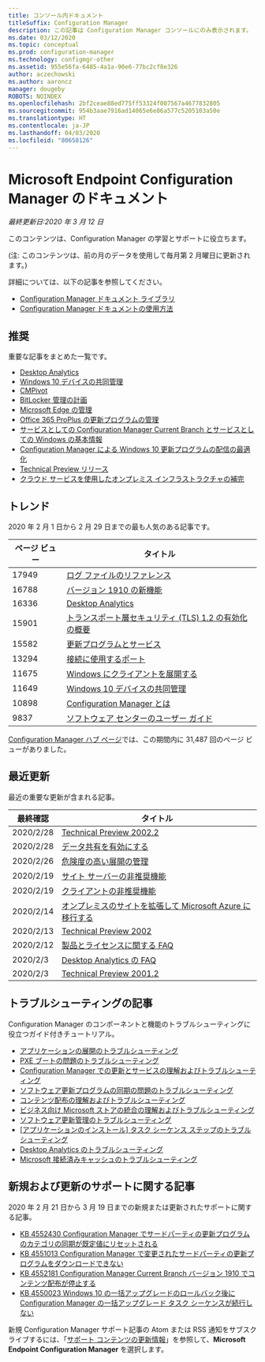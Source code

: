 ```yaml
---
title: コンソール内ドキュメント
titleSuffix: Configuration Manager
description: この記事は Configuration Manager コンソールにのみ表示されます。
ms.date: 03/12/2020
ms.topic: conceptual
ms.prod: configuration-manager
ms.technology: configmgr-other
ms.assetid: 955e56fa-6485-4a1a-90e6-77bc2cf8e326
author: aczechowski
ms.author: aaroncz
manager: dougeby
ROBOTS: NOINDEX
ms.openlocfilehash: 2bf2ceae88ed775ff53324f007567a4677832805
ms.sourcegitcommit: 954b3aae7916ad14065e6e86a577c5205103a50e
ms.translationtype: HT
ms.contentlocale: ja-JP
ms.lasthandoff: 04/03/2020
ms.locfileid: "80658126"
---
```

<!-- 
- Feature 1357546
- This page displays in-console, under the Community workspace, Documentation node. 
- Don't use any relative links; must be full https://docs.microsoft.com and language neutral
- Process: https://microsoft.sharepoint.com/teams/ConfigMgr/Documents/ContentPub/Data%20collection%20process%20for%20Feature%201357546%20In-console%20documentation.docx?web=1
-->

# <a name="microsoft-endpoint-configuration-manager-documentation"></a>Microsoft Endpoint Configuration Manager のドキュメント

*最終更新日:2020 年 3 月 12 日*

このコンテンツは、Configuration Manager の学習とサポートに役立ちます。

(注: このコンテンツは、前の月のデータを使用して毎月第 2 月曜日に更新されます。)

詳細については、以下の記事を参照してください。

- [Configuration Manager ドキュメント ライブラリ](https://docs.microsoft.com/configmgr)  
- [Configuration Manager ドキュメントの使用方法](https://docs.microsoft.com/configmgr/core/understand/use-docs)

## <a name="recommended"></a>推奨

重要な記事をまとめた一覧です。

- [Desktop Analytics](https://docs.microsoft.com/configmgr/desktop-analytics/overview)
- [Windows 10 デバイスの共同管理](https://docs.microsoft.com/configmgr/comanage/overview)  
- [CMPivot](https://docs.microsoft.com/configmgr/core/servers/manage/cmpivot)  
- [BitLocker 管理の計画](https://docs.microsoft.com/configmgr/protect/plan-design/bitlocker-management)  
- [Microsoft Edge の管理](https://docs.microsoft.com/configmgr/apps/deploy-use/deploy-edge)  
- [Office 365 ProPlus の更新プログラムの管理](https://docs.microsoft.com/configmgr/sum/deploy-use/manage-office-365-proplus-updates)  
- [サービスとしての Configuration Manager Current Branch とサービスとしての Windows の基本情報](https://docs.microsoft.com/configmgr/core/understand/configuration-manager-and-windows-as-service)
- [Configuration Manager による Windows 10 更新プログラムの配信の最適化](https://docs.microsoft.com/configmgr/sum/deploy-use/optimize-windows-10-update-delivery)
- [Technical Preview リリース](https://docs.microsoft.com/configmgr/core/get-started/technical-preview)
- [クラウド サービスを使用したオンプレミス インフラストラクチャの補完](https://docs.microsoft.com/configmgr/core/understand/use-cloud-services)

## <a name="trending"></a>トレンド

2020 年 2 月 1 日から 2 月 29 日までの最も人気のある記事です。

| ページ ビュー | タイトル |
|------------|-------|
| 17949 | [ログ ファイルのリファレンス](https://docs.microsoft.com/configmgr/core/plan-design/hierarchy/log-files) |
| 16788 | [バージョン 1910 の新機能](https://docs.microsoft.com/configmgr/core/plan-design/changes/whats-new-in-version-1910) |
| 16336 | [Desktop Analytics](https://docs.microsoft.com/configmgr/desktop-analytics/overview) |
| 15901 | [トランスポート層セキュリティ (TLS) 1.2 の有効化の概要](https://docs.microsoft.com/configmgr/core/plan-design/security/enable-tls-1-2) |
| 15582 | [更新プログラムとサービス](https://docs.microsoft.com/configmgr/core/servers/manage/updates) |
| 13294 | [接続に使用するポート](https://docs.microsoft.com/configmgr/core/plan-design/hierarchy/ports) |
| 11675 | [Windows にクライアントを展開する](https://docs.microsoft.com/configmgr/core/clients/deploy/deploy-clients-to-windows-computers) |
| 11649 | [Windows 10 デバイスの共同管理](https://docs.microsoft.com/configmgr/comanage/overview) |
| 10898 | [Configuration Manager とは](https://docs.microsoft.com/configmgr/core/understand/introduction) |
| 9837 | [ソフトウェア センターのユーザー ガイド](https://docs.microsoft.com/configmgr/core/understand/software-center) |

[Configuration Manager ハブ ページ](https://docs.microsoft.com/configmgr/)では、この期間内に 31,487 回のページ ビューがありました。

## <a name="recently-updated"></a>最近更新

最近の重要な更新が含まれる記事。

| 最終確認 | タイトル |
|---------------|-------|
| 2020/2/28 | [Technical Preview 2002.2](https://docs.microsoft.com/configmgr/core/get-started/2020/technical-preview-2002-2) |
| 2020/2/28 | [データ共有を有効にする](https://docs.microsoft.com/configmgr/desktop-analytics/enable-data-sharing) |
| 2020/2/26 | [危険度の高い展開の管理](https://docs.microsoft.com/configmgr/core/servers/manage/settings-to-manage-high-risk-deployments) |
| 2020/2/19 | [サイト サーバーの非推奨機能](https://docs.microsoft.com/configmgr/core/plan-design/changes/deprecated/removed-and-deprecated-server) |
| 2020/2/19 | [クライアントの非推奨機能](https://docs.microsoft.com/configmgr/core/plan-design/changes/deprecated/removed-and-deprecated-client) |
| 2020/2/14 | [オンプレミスのサイトを拡張して Microsoft Azure に移行する](https://docs.microsoft.com/configmgr/core/support/azure-migration-tool) |
| 2020/2/13 | [Technical Preview 2002](https://docs.microsoft.com/configmgr/core/get-started/2020/technical-preview-2002) |
| 2020/2/12 | [製品とライセンスに関する FAQ](https://docs.microsoft.com/configmgr/core/understand/product-and-licensing-faq) |
| 2020/2/3 | [Desktop Analytics の FAQ](https://docs.microsoft.com/configmgr/desktop-analytics/faq) |
| 2020/2/3 | [Technical Preview 2001.2](https://docs.microsoft.com/configmgr/core/get-started/2020/technical-preview-2001-2) |

## <a name="troubleshooting-articles"></a>トラブルシューティングの記事

Configuration Manager のコンポーネントと機能のトラブルシューティングに役立つガイド付きチュートリアル。

- [アプリケーションの展開のトラブルシューティング](https://docs.microsoft.com/configmgr/apps/understand/app-deployment-technical-reference)
- [PXE ブートの問題のトラブルシューティング](https://support.microsoft.com/help/4468612)
- [Configuration Manager での更新とサービスの理解およびトラブルシューティング](https://support.microsoft.com/help/4490424)
- [ソフトウェア更新プログラムの同期の問題のトラブルシューティング](https://support.microsoft.com/help/10059)
- [コンテンツ配布の理解およびトラブルシューティング](https://support.microsoft.com/help/4482728)
- [ビジネス向け Microsoft ストアの統合の理解およびトラブルシューティング](https://docs.microsoft.com/configmgr/apps/deploy-use/troubleshoot-microsoft-store-for-business-integration)
- [ソフトウェア更新管理のトラブルシューティング](https://support.microsoft.com/help/10680)
- [[アプリケーションのインストール] タスク シーケンス ステップのトラブルシューティング](https://support.microsoft.com/help/18408/)
- [Desktop Analytics のトラブルシューティング](https://docs.microsoft.com/configmgr/desktop-analytics/troubleshooting)
- [Microsoft 接続済みキャッシュのトラブルシューティング](https://docs.microsoft.com/configmgr/core/servers/deploy/configure/troubleshoot-microsoft-connected-cache)

## <a name="new-and-updated-support-articles"></a>新規および更新のサポートに関する記事

2020 年 2 月 21 日から 3 月 19 日までの新規または更新されたサポートに関する記事。

- [KB 4552430 Configuration Manager でサードパーティの更新プログラムのカテゴリの同期が既定値にリセットされる](https://support.microsoft.com/help/4552430)
- [KB 4551013 Configuration Manager で変更されたサードパーティの更新プログラムをダウンロードできない](https://support.microsoft.com/help/4551013)
- [KB 4552181 Configuration Manager Current Branch バージョン 1910 でコンテンツ配布が停止する](https://support.microsoft.com/help/4552181)
- [KB 4550023 Windows 10 の一括アップグレードのロールバック後に Configuration Manager の一括アップグレード タスク シーケンスが続行しない](https://support.microsoft.com/help/4550023)

新規 Configuration Manager サポート記事の Atom または RSS 通知をサブスクライブするには、「[サポート コンテンツの更新情報](https://support.microsoft.com/help/4089498/)」を参照して、**Microsoft Endpoint Configuration Manager** を選択します。
